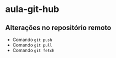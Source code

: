 # aula-git-hub

## Alterações no repositório remoto

* Comando `git push`
* Comando `git pull`
* Comando `git fetch`
